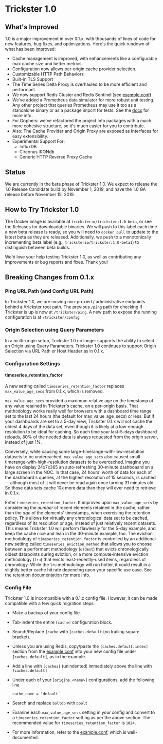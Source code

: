 # Trickster 1.0

## What's Improved

1.0 is a major improvement in over 0.1.x, with thousands of lines of code for new features, bug fixes, and optimizations. Here's the quick rundown of what has been improved:

- Cache management is improved, with enhancements like a configurable max cache size and better metrics.
- Configuration now allows per-origin cache provider selection.
- Customizable HTTP Path Behaviors
- Built-in TLS Support
- The Time Series Delta Proxy is overhauled to be more efficient and performant.
- We now support Redis Cluster and Redis Sentinel (see [example.conf](../cmd/trickster/conf/example.conf))
- We've added a Prometheus data simulator for more robust unit testing.  Any other project that queries Prometheus may use it too as a standalone binary or as a package import for tests. See the [docs](./promsim.md) for more info.
- For Gophers: we've refactored the project into packages with a much more cohesive structure, so it's much easier for you to contribute.
- Also: The Cache Provider and Origin Proxy are exposed as Interfaces for easy extensibility.
- Experimental Support For:
  - InfluxDB
  - Circonus IRONdb
  - Generic HTTP Reverse Proxy Cache

## Status

We are currently in the beta phase of Trickster 1.0. We expect to release the 1.0 Release Candidate build by November 1, 2019, and have the 1.0 GA release before November 15, 2019.

## How to Try Trickster 1.0

The Docker image is available at `tricksterio/trickster:1.0-beta`, or see the Releases for downloadable binaries. We will push to this label each time a new beta release is ready, so you will need to `docker pull` to update to the latest beta as they are released. Additionally, we push to a monotonically incrementing beta label (e.g., `tricksterio/trickster:1.0-beta1`) to distinguish between beta builds.

We'd love your help testing Trickster 1.0, as well as contributing any improvements or bug reports and fixes. Thank you!

## Breaking Changes from 0.1.x

### Ping URL Path (and Config URL Path)

In Trickster 1.0, we are moving non-proxied / administrative endpoints behind a /trickster root path. The previous `/ping` path for checking if Trickster is up is now at `/trickster/ping`. A new path to expose the running configuration is at `/trickster/config`

### Origin Selection using Query Parameters

In a multi-origin setup, Trickster 1.0 no longer supports the ability to select an Origin using Query Parameters. Trickster 1.0 continues to support Origin Selection via URL Path or Host Header as in 0.1.x.

### Configuration Settings

#### timeseries_retention_factor

A new setting called `timeseries_retention_factor` replaces `max_value_age_secs` from 0.1.x, which is removed.

`max_value_age_secs` provided a maximum relative age on the timestamp of any value retained in Trickster's cache, on a per-origin basis. That methodology works really well for browsers with a dashboard time range set to the last 24 hours (the default for max_value_age_secs) or less. But if your dashboards are set to a 5-day view, Trickster 0.1.x will not cache the oldest 4 days of the data set, even though it is likely at a low-enough resolution to be ideal for caching. So each time your last-5-days dashboard reloads, 80% of the needed data is always requested from the origin server, instead of just 1%.

Conversely, while causing some large-timerange-with-low-resolution datasets to be undercached, `max_value_age_secs` also caused small-timerange-with-high-resolution datasets to be overcached. Imagine you have on display 24x7x365 an auto-refreshing 30-minute dashboaard on a large screen in the NOC. In that case, 24 hours' worth of data for each of the dashboard's queries, at the highest resolution of 15 seconds, is cached -- although most of it will never be read again once turning 31 minutes old. So those data sets cache 10x more data than they will ever need to retrieve in 0.1.x.

Enter `timeseries_retention_factor`. It improves upon `max_value_age_secs` by considering the _number_ of recent elements retained in the cache, rather than the _age_ of the elements' timestamps, when exercising the retention policy. This allows for virtually any chronological data set to be cached, regardless of its resolution or age, instead of just relatively recent datasets. This means Trickster 1.0 will perform flawlessly for the 5-day example, and keep the cache nice and lean in the 30-minute example, too. The eviction methodology of `timeseries_retention_factor` is controlled by an additional new setting called `timeseries_eviction_method` that allows you to choose between a performant methodology (`oldest`) that evicts chronologically oldest datapoints during eviction, or a more compute-intensive eviction methodology (`lru`) that evicts least-recently-used items, regardless of chronology. While the `lru` methodology will run hotter, it could result in a slightly better cache hit rate depending upon your specific use case. See the [retention documentation](./retention.md) for more info.

### Config File

Trickster 1.0 is incompatible with a 0.1.x config file. However, it can be made compatible with a few quick migration steps:

- Make a backup of your config file.
- Tab-indent the entire `[cache]` configuration block.
- Search/Replace `[cache` with `[caches.default` (no trailing square bracket).
- Unless you are using Redis, copy/paste the `[caches.default.index]` section from the [example.conf](../cmd/trickster/conf/example.conf) into your new config file under `[caches.default]`, as in the example.
- Add a line with `[caches]` (unindented) immediately above the line with `[caches.default]`
- Under each of your `[origins.<name>]` configurations, add the following line

    `cache_name = 'default'`
- Search and replace `boltdb` with `bbolt`
- Examine each `max_value_age_secs` setting in your config and convert to a `timeseries_retention_factor` setting as per the above section. The recommended value for `timeseries_retention_factor` is `1024`.

- For more information, refer to the [example.conf](../cmd/trickster/conf/example.conf), which is well-documented.
